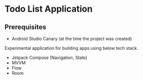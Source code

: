 # Todo List Application

## Prerequisites

- Android Studio Canary (at the time the project was created)

Experimental application for building apps using below tech stack.

- Jetpack Compose (Navigation, State)
- MVVM
- Flow
- Room